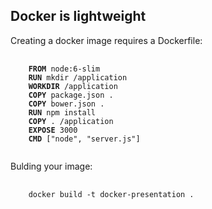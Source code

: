 ## Docker is lightweight
<p>Creating a docker image requires a Dockerfile:</p>
<pre>
  <code data-trim 
    data-noescape
  >
    <strong>FROM</strong> node:6-slim
    <strong>RUN</strong> mkdir /application 
    <strong>WORKDIR</strong> /application
    <strong>COPY</strong> package.json .
    <strong>COPY</strong> bower.json .
    <strong>RUN</strong> npm install
    <strong>COPY</strong> . /application
    <strong>EXPOSE</strong> 3000
    <strong>CMD</strong> ["node", "server.js"]
  </code>
</pre>
<p>Bulding your image:</p>
<pre>
  <code data-trim>
    docker build -t docker-presentation .
  </code>
</pre>

